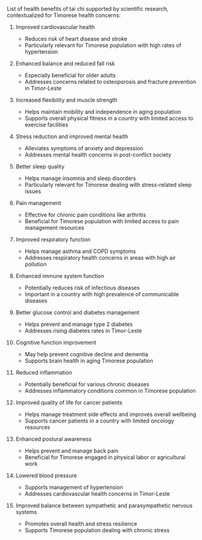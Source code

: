 List of health benefits of tai chi supported by scientific research, contextualized for Timorese health concerns:

1. Improved cardiovascular health
   - Reduces risk of heart disease and stroke
   - Particularly relevant for Timorese population with high rates of hypertension

2. Enhanced balance and reduced fall risk
   - Especially beneficial for older adults
   - Addresses concerns related to osteoporosis and fracture prevention in Timor-Leste

3. Increased flexibility and muscle strength
   - Helps maintain mobility and independence in aging population
   - Supports overall physical fitness in a country with limited access to exercise facilities

4. Stress reduction and improved mental health
   - Alleviates symptoms of anxiety and depression
   - Addresses mental health concerns in post-conflict society

5. Better sleep quality
   - Helps manage insomnia and sleep disorders
   - Particularly relevant for Timorese dealing with stress-related sleep issues

6. Pain management
   - Effective for chronic pain conditions like arthritis
   - Beneficial for Timorese population with limited access to pain management resources

7. Improved respiratory function
   - Helps manage asthma and COPD symptoms
   - Addresses respiratory health concerns in areas with high air pollution

8. Enhanced immune system function
   - Potentially reduces risk of infectious diseases
   - Important in a country with high prevalence of communicable diseases

9. Better glucose control and diabetes management
   - Helps prevent and manage type 2 diabetes
   - Addresses rising diabetes rates in Timor-Leste

10. Cognitive function improvement
    - May help prevent cognitive decline and dementia
    - Supports brain health in aging Timorese population

11. Reduced inflammation
    - Potentially beneficial for various chronic diseases
    - Addresses inflammatory conditions common in Timorese population

12. Improved quality of life for cancer patients
    - Helps manage treatment side effects and improves overall wellbeing
    - Supports cancer patients in a country with limited oncology resources

13. Enhanced postural awareness
    - Helps prevent and manage back pain
    - Beneficial for Timorese engaged in physical labor or agricultural work

14. Lowered blood pressure
    - Supports management of hypertension
    - Addresses cardiovascular health concerns in Timor-Leste

15. Improved balance between sympathetic and parasympathetic nervous systems
    - Promotes overall health and stress resilience
    - Supports Timorese population dealing with chronic stress